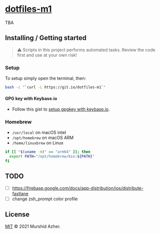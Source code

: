 # [dotfiles-m1](https://github.com/murshidazher/dotfiles-m1)

TBA

## Installing / Getting started

> ⚠️ Scripts in this project performs automated tasks. Review the code first and use at your own risk!

### Setup

To setup simply open the terminal, then:

```sh
bash -c "`curl -L https://git.io/dotfiles-m1`"
```

#### GPG key with Keybase.io

- Follow this gist to [setup gpgkey with keybase.io](https://github.com/pstadler/keybase-gpg-github).

### Homebrew

- `/usr/local` on macOS intel
- `/opt/homebrew` on macOS ARM
- `/home/linuxbrew` on Linux

```sh
if [[ "$(uname -m)" == "arm64" ]]; then
  export PATH="/opt/homebrew/bin:${PATH}"
fi
```

## TODO

- [ ] https://firebase.google.com/docs/app-distribution/ios/distribute-fastlane
- [ ] change zsh_prompt color profile

## License

[MIT](https://github.com/murshidazher/dotfiles-m1/blob/main/LICENSE) &copy; 2021 Murshid Azher.
